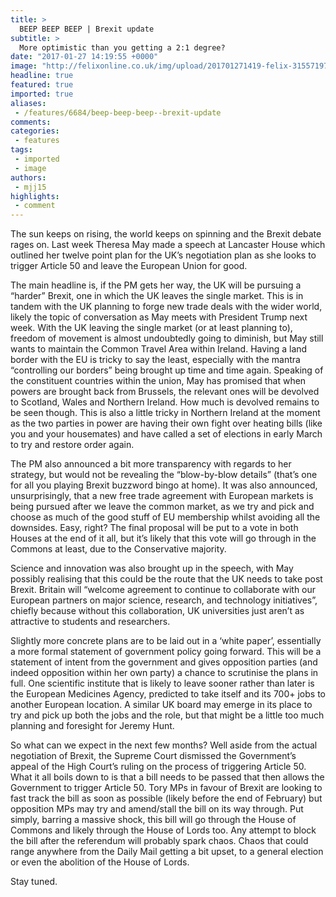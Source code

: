 ```yaml
---
title: >
  BEEP BEEP BEEP | Brexit update
subtitle: >
  More optimistic than you getting a 2:1 degree?
date: "2017-01-27 14:19:55 +0000"
image: "http://felixonline.co.uk/img/upload/201701271419-felix-31557197953_b08a5aa0bd_o.jpg"
headline: true
featured: true
imported: true
aliases:
 - /features/6684/beep-beep-beep--brexit-update
comments:
categories:
 - features
tags:
 - imported
 - image
authors:
 - mjj15
highlights:
 - comment
---
```


The sun keeps on rising, the world keeps on spinning and the Brexit debate rages on. Last week Theresa May made a speech at Lancaster House which outlined her twelve point plan for the UK’s negotiation plan as she looks to trigger Article 50 and leave the European Union for good.

The main headline is, if the PM gets her way, the UK will be pursuing a “harder” Brexit, one in which the UK leaves the single market. This is in tandem with the UK planning to forge new trade deals with the wider world, likely the topic of conversation as May meets with President Trump next week.
With the UK leaving the single market (or at least planning to), freedom of movement is almost undoubtedly going to diminish, but May still wants to maintain the Common Travel Area within Ireland. Having a land border with the EU is tricky to say the least, especially with the mantra “controlling our borders” being brought up time and time again. Speaking of the constituent countries within the union, May has promised that when powers are brought back from Brussels, the relevant ones will be devolved to Scotland, Wales and Northern Ireland. How much is devolved remains to be seen though. This is also a little tricky in Northern Ireland at the moment as the two parties in power are having their own fight over heating bills (like you and your housemates) and have called a set of elections in early March to try and restore order again.

The PM also announced a bit more transparency with regards to her strategy, but would not be revealing the “blow-by-blow details” (that’s one for all you playing Brexit buzzword bingo at home). It was also announced, unsurprisingly, that a new free trade agreement with European markets is being pursued after we leave the common market, as we try and pick and choose as much of the good stuff of EU membership whilst avoiding all the downsides. Easy, right? The final proposal will be put to a vote in both Houses at the end of it all, but it’s likely that this vote will go through in the Commons at least, due to the Conservative majority.

Science and innovation was also brought up in the speech, with May possibly realising that this could be the route that the UK needs to take post Brexit. Britain will “welcome agreement to continue to collaborate with our European partners on major science, research, and technology initiatives”, chiefly because without this collaboration, UK universities just aren’t as attractive to students and researchers.

Slightly more concrete plans are to be laid out in a ‘white paper’, essentially a more formal statement of government policy going forward. This will be a statement of intent from the government and gives opposition parties (and indeed opposition within her own party) a chance to scrutinise the plans in full.
One scientific institute that is likely to leave sooner rather than later is the European Medicines Agency, predicted to take itself and its 700+ jobs to another European location. A similar UK board may emerge in its place to try and pick up both the jobs and the role, but that might be a little too much planning and foresight for Jeremy Hunt.

So what can we expect in the next few months? Well aside from the actual negotiation of Brexit, the Supreme Court dismissed the Government’s appeal of the High Court’s ruling on the process of triggering Article 50. What it all boils down to is that a bill needs to be passed that then allows the Government to trigger Article 50. Tory MPs in favour of Brexit are looking to fast track the bill as soon as possible (likely before the end of February) but opposition MPs may try and amend/stall the bill on its way through. Put simply, barring a massive shock, this bill will go through the House of Commons and likely through the House of Lords too. Any attempt to block the bill after the referendum will probably spark chaos. Chaos that could range anywhere from the Daily Mail getting a bit upset, to a general election or even the abolition of the House of Lords.

Stay tuned.
